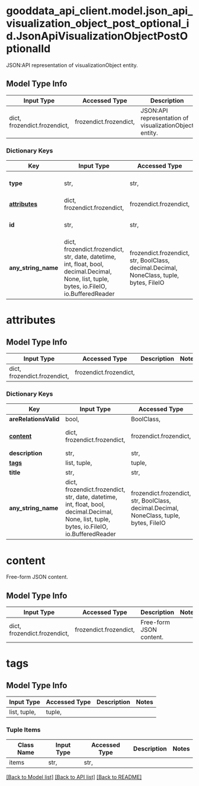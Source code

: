 # gooddata_api_client.model.json_api_visualization_object_post_optional_id.JsonApiVisualizationObjectPostOptionalId

JSON:API representation of visualizationObject entity.

## Model Type Info
Input Type | Accessed Type | Description | Notes
------------ | ------------- | ------------- | -------------
dict, frozendict.frozendict,  | frozendict.frozendict,  | JSON:API representation of visualizationObject entity. | 

### Dictionary Keys
Key | Input Type | Accessed Type | Description | Notes
------------ | ------------- | ------------- | ------------- | -------------
**type** | str,  | str,  | Object type | must be one of ["visualizationObject", ] 
**[attributes](#attributes)** | dict, frozendict.frozendict,  | frozendict.frozendict,  |  | [optional] 
**id** | str,  | str,  | API identifier of an object | [optional] 
**any_string_name** | dict, frozendict.frozendict, str, date, datetime, int, float, bool, decimal.Decimal, None, list, tuple, bytes, io.FileIO, io.BufferedReader | frozendict.frozendict, str, BoolClass, decimal.Decimal, NoneClass, tuple, bytes, FileIO | any string name can be used but the value must be the correct type | [optional]

# attributes

## Model Type Info
Input Type | Accessed Type | Description | Notes
------------ | ------------- | ------------- | -------------
dict, frozendict.frozendict,  | frozendict.frozendict,  |  | 

### Dictionary Keys
Key | Input Type | Accessed Type | Description | Notes
------------ | ------------- | ------------- | ------------- | -------------
**areRelationsValid** | bool,  | BoolClass,  |  | [optional] 
**[content](#content)** | dict, frozendict.frozendict,  | frozendict.frozendict,  | Free-form JSON content. | [optional] 
**description** | str,  | str,  |  | [optional] 
**[tags](#tags)** | list, tuple,  | tuple,  |  | [optional] 
**title** | str,  | str,  |  | [optional] 
**any_string_name** | dict, frozendict.frozendict, str, date, datetime, int, float, bool, decimal.Decimal, None, list, tuple, bytes, io.FileIO, io.BufferedReader | frozendict.frozendict, str, BoolClass, decimal.Decimal, NoneClass, tuple, bytes, FileIO | any string name can be used but the value must be the correct type | [optional]

# content

Free-form JSON content.

## Model Type Info
Input Type | Accessed Type | Description | Notes
------------ | ------------- | ------------- | -------------
dict, frozendict.frozendict,  | frozendict.frozendict,  | Free-form JSON content. | 

# tags

## Model Type Info
Input Type | Accessed Type | Description | Notes
------------ | ------------- | ------------- | -------------
list, tuple,  | tuple,  |  | 

### Tuple Items
Class Name | Input Type | Accessed Type | Description | Notes
------------- | ------------- | ------------- | ------------- | -------------
items | str,  | str,  |  | 

[[Back to Model list]](../../README.md#documentation-for-models) [[Back to API list]](../../README.md#documentation-for-api-endpoints) [[Back to README]](../../README.md)

